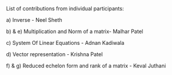 List of contributions from individual participants:


a) Inverse - Neel Sheth

b) & e) Multiplication and Norm of a matrix- Malhar Patel

c) System Of Linear Equations - Adnan Kadiwala

d) Vector representation - Krishna Patel 

f) & g)  Reduced echelon form and rank of a matrix - Keval Juthani


